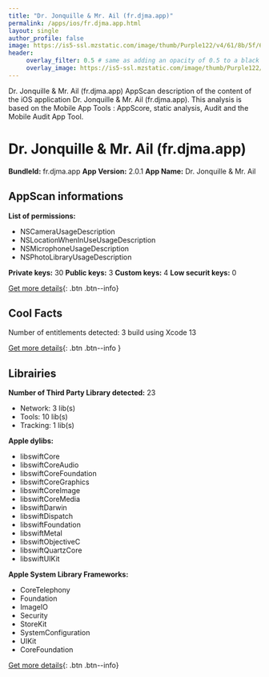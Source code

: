 ```yaml
---
title: "Dr. Jonquille & Mr. Ail (fr.djma.app)"
permalink: /apps/ios/fr.djma.app.html
layout: single
author_profile: false
image: https://is5-ssl.mzstatic.com/image/thumb/Purple122/v4/61/8b/5f/618b5fb2-7986-0a98-af21-11da8a879c4f/AppIcon-0-0-1x_U007emarketing-0-0-0-7-0-0-sRGB-0-0-0-GLES2_U002c0-512MB-85-220-0-0.png/512x512bb.jpg
header: 
     overlay_filter: 0.5 # same as adding an opacity of 0.5 to a black background
     overlay_image: https://is5-ssl.mzstatic.com/image/thumb/Purple122/v4/61/8b/5f/618b5fb2-7986-0a98-af21-11da8a879c4f/AppIcon-0-0-1x_U007emarketing-0-0-0-7-0-0-sRGB-0-0-0-GLES2_U002c0-512MB-85-220-0-0.png/512x512bb.jpg
---
```

Dr. Jonquille & Mr. Ail (fr.djma.app) AppScan description of the content of the iOS application Dr. Jonquille & Mr. Ail (fr.djma.app). This analysis is based on the Mobile App Tools : AppScore, static analysis, Audit and the Mobile Audit App Tool.

# Dr. Jonquille & Mr. Ail (fr.djma.app)

**BundleId:** fr.djma.app
**App Version:** 2.0.1
**App Name:** Dr. Jonquille & Mr. Ail


## AppScan informations 

**List of permissions:** 
- NSCameraUsageDescription
- NSLocationWhenInUseUsageDescription
- NSMicrophoneUsageDescription
- NSPhotoLibraryUsageDescription
  
  
**Private keys:** 30
**Public keys:** 3
**Custom keys:** 4
**Low securit keys:** 0
  
[Get more details](/pricing.html){: .btn .btn--info}

## Cool Facts

Number of entitlements detected: 3
build using Xcode 13
  
[Get more details](/pricing.html){: .btn .btn--info }

## Librairies 
**Number of Third Party Library detected:** 23
- Network: 3 lib(s)
- Tools: 10 lib(s)
- Tracking: 1 lib(s)


**Apple dylibs:**
- libswiftCore
- libswiftCoreAudio
- libswiftCoreFoundation
- libswiftCoreGraphics
- libswiftCoreImage
- libswiftCoreMedia
- libswiftDarwin
- libswiftDispatch
- libswiftFoundation
- libswiftMetal
- libswiftObjectiveC
- libswiftQuartzCore
- libswiftUIKit


**Apple System Library Frameworks:**
- CoreTelephony
- Foundation
- ImageIO
- Security
- StoreKit
- SystemConfiguration
- UIKit
- CoreFoundation


  
[Get more details](/pricing.html){: .btn .btn--info}

